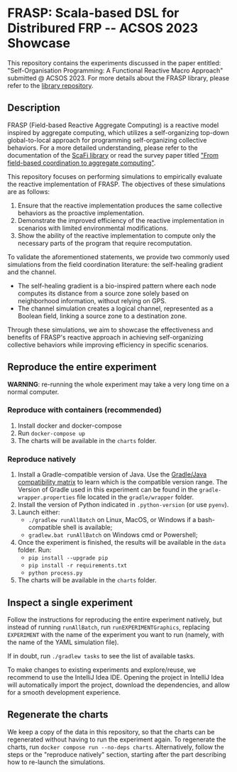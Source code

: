 # FRASP: Scala-based DSL for Distribured FRP -- ACSOS 2023 Showcase

This repository contains the experiments discussed in the paper entitled: "Self-Organisation Programming: A Functional Reactive Macro Approach" submitted @ ACSOS 2023.
For more details about the FRASP library, please refer to the [library repository](https://github.com/cric96/distributed-frp).

## Description
FRASP (Field-based Reactive Aggregate Computing) is a reactive model inspired by aggregate computing, which utilizes a self-organizing top-down global-to-local approach for programming self-organizing collective behaviors. For a more detailed understanding, please refer to the documentation of the [ScaFi library](https://scafi.github.io/) or read the survey paper titled ["From field-based coordination to aggregate computing"](https://doi.org/10.1007/978-3-319-92408-3_12).

This repository focuses on performing simulations to empirically evaluate the reactive implementation of FRASP. The objectives of these simulations are as follows:

1. Ensure that the reactive implementation produces the same collective behaviors as the proactive implementation.
2. Demonstrate the improved efficiency of the reactive implementation in scenarios with limited environmental modifications.
3. Show the ability of the reactive implementation to compute only the necessary parts of the program that require recomputation.

To validate the aforementioned statements, we provide two commonly used simulations from the field coordination literature: the self-healing gradient and the channel.

- The self-healing gradient is a bio-inspired pattern where each node computes its distance from a source zone solely based on neighborhood information, without relying on GPS.
- The channel simulation creates a logical channel, represented as a Boolean field, linking a source zone to a destination zone.

Through these simulations, we aim to showcase the effectiveness and benefits of FRASP's reactive approach in achieving self-organizing collective behaviors while improving efficiency in specific scenarios.

## Reproduce the entire experiment

**WARNING**: re-running the whole experiment may take a very long time on a normal computer.

### Reproduce with containers (recommended)

1. Install docker and docker-compose
2. Run `docker-compose up`
3. The charts will be available in the `charts` folder.

### Reproduce natively

1. Install a Gradle-compatible version of Java.
  Use the [Gradle/Java compatibility matrix](https://docs.gradle.org/current/userguide/compatibility.html)
  to learn which is the compatible version range.
  The Version of Gradle used in this experiment can be found in the `gradle-wrapper.properties` file
  located in the `gradle/wrapper` folder.
2. Install the version of Python indicated in `.python-version` (or use `pyenv`).
3. Launch either:
    - `./gradlew runAllBatch` on Linux, MacOS, or Windows if a bash-compatible shell is available;
    - `gradlew.bat runAllBatch` on Windows cmd or Powershell;
4. Once the experiment is finished, the results will be available in the `data` folder. Run:
    - `pip install --upgrade pip`
    - `pip install -r requirements.txt`
    - `python process.py`
5. The charts will be available in the `charts` folder.

## Inspect a single experiment

Follow the instructions for reproducing the entire experiment natively, but instead of running `runAllBatch`,
run `runEXPERIMENTGraphics`, replacing `EXPERIMENT` with the name of the experiment you want to run
(namely, with the name of the YAML simulation file).

If in doubt, run `./gradlew tasks` to see the list of available tasks.

To make changes to existing experiments and explore/reuse,
we recommend to use the IntelliJ Idea IDE.
Opening the project in IntelliJ Idea will automatically import the project, download the dependencies,
and allow for a smooth development experience.

## Regenerate the charts

We keep a copy of the data in this repository,
so that the charts can be regenerated without having to run the experiment again.
To regenerate the charts, run `docker compose run --no-deps charts`.
Alternatively, follow the steps or the "reproduce natively" section,
starting after the part describing how to re-launch the simulations.
